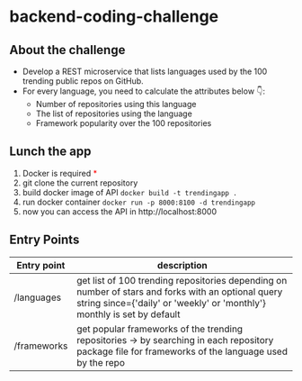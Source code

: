 # backend-coding-challenge

## About the challenge

- Develop a REST microservice that lists languages used by the 100 trending public repos on GitHub.
- For every language, you need to calculate the attributes below 👇:
    - Number of repositories using this language
    - The list of repositories using the language
    - Framework popularity over the 100 repositories

## Lunch the app
1. Docker is required <span style="color:red">*</span>
2. git clone the current repository 
3. build docker image of API  ` docker build -t trendingapp . `
4. run docker container  ` docker run -p 8000:8100 -d trendingapp `
5. now you can access the API in http://localhost:8000

## Entry Points
| Entry point | description|
|-------------|-----------|
| /languages  | get list of 100 trending repositories depending on number of stars and forks with an optional query string since={'daily' or 'weekly' or 'monthly'} monthly is set by default|
| /frameworks |get popular frameworks of the trending repositories -> by searching in each repository package file for frameworks of the language used by the repo|